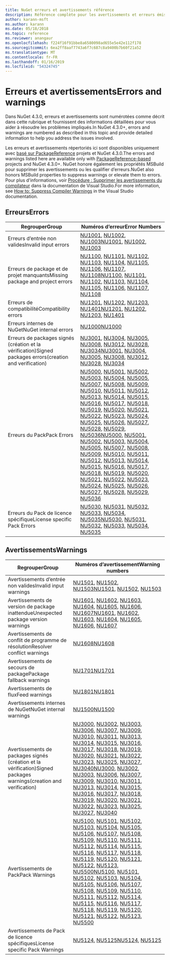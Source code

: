 ```yaml
---
title: NuGet erreurs et avertissements référence
description: Référence complète pour les avertissements et erreurs émises à partir de NuGet pendant différentes opérations NuGet.
author: karann-msft
ms.author: karann
ms.date: 05/18/2018
ms.topic: reference
ms.reviewer: anangaur
ms.openlocfilehash: f224f16f91bbe8a6580098ad655e5e42e112f178
ms.sourcegitcommit: 6ea2ff8aaf7743a6f7c687c8a9400b7b60f21a52
ms.translationtype: MT
ms.contentlocale: fr-FR
ms.lasthandoff: 01/16/2019
ms.locfileid: "54324745"
---
```

# <a name="errors-and-warnings"></a><span data-ttu-id="21fe3-103">Erreurs et avertissements</span><span class="sxs-lookup"><span data-stu-id="21fe3-103">Errors and warnings</span></span>

<span data-ttu-id="21fe3-104">Dans NuGet 4.3.0, erreurs et avertissements sont numérotées comme décrit dans cette rubrique et fournissent des informations détaillées pour vous aider à résoudre les problèmes impliqués.</span><span class="sxs-lookup"><span data-stu-id="21fe3-104">In NuGet 4.3.0+, errors and warnings are numbered as described in this topic and provide detailed information to help you address the issues involved.</span></span>

<span data-ttu-id="21fe3-105">Les erreurs et avertissements répertoriés ici sont disponibles uniquement avec [basé sur PackageReference](../consume-packages/package-references-in-project-files.md) projets et NuGet 4.3.0.</span><span class="sxs-lookup"><span data-stu-id="21fe3-105">The errors and warnings listed here are available only with [PackageReference-based](../consume-packages/package-references-in-project-files.md) projects and NuGet 4.3.0+.</span></span> <span data-ttu-id="21fe3-106">NuGet honore également les propriétés MSBuild pour supprimer les avertissements ou les qualifier d’erreurs.</span><span class="sxs-lookup"><span data-stu-id="21fe3-106">NuGet also honors MSBuild properties to suppress warnings or elevate them to errors.</span></span> <span data-ttu-id="21fe3-107">Pour plus d'informations, voir [Procédure : Supprimer les avertissements du compilateur](/visualstudio/ide/how-to-suppress-compiler-warnings) dans la documentation de Visual Studio.</span><span class="sxs-lookup"><span data-stu-id="21fe3-107">For more information, see [How to: Suppress Compiler Warnings](/visualstudio/ide/how-to-suppress-compiler-warnings) in the Visual Studio documentation.</span></span>

## <a name="errors"></a><span data-ttu-id="21fe3-108">Erreurs</span><span class="sxs-lookup"><span data-stu-id="21fe3-108">Errors</span></span>

| <span data-ttu-id="21fe3-109">Regrouper</span><span class="sxs-lookup"><span data-stu-id="21fe3-109">Group</span></span> | <span data-ttu-id="21fe3-110">Numéros d’erreur</span><span class="sxs-lookup"><span data-stu-id="21fe3-110">Error Numbers</span></span> |
| --- | --- |
| <span data-ttu-id="21fe3-111">Erreurs d’entrée non valides</span><span class="sxs-lookup"><span data-stu-id="21fe3-111">Invalid input errors</span></span> | <span data-ttu-id="21fe3-112">[NU1001](./errors-and-warnings/NU1001.md), [NU1002](./errors-and-warnings/NU1002.md), [NU1003](./errors-and-warnings/NU1003.md)</span><span class="sxs-lookup"><span data-stu-id="21fe3-112">[NU1001](./errors-and-warnings/NU1001.md), [NU1002](./errors-and-warnings/NU1002.md), [NU1003](./errors-and-warnings/NU1003.md)</span></span> |
| <span data-ttu-id="21fe3-113">Erreurs de package et de projet manquants</span><span class="sxs-lookup"><span data-stu-id="21fe3-113">Missing package and project errors</span></span> | <span data-ttu-id="21fe3-114">[NU1100](./errors-and-warnings/NU1100.md), [NU1101](./errors-and-warnings/NU1101.md), [NU1102](./errors-and-warnings/NU1102.md), [NU1103](./errors-and-warnings/NU1103.md), [NU1104](./errors-and-warnings/NU1104.md), [NU1105](./errors-and-warnings/NU1105.md), [NU1106](./errors-and-warnings/NU1106.md), [NU1107](./errors-and-warnings/NU1107.md), [NU1108](./errors-and-warnings/NU1108.md)</span><span class="sxs-lookup"><span data-stu-id="21fe3-114">[NU1100](./errors-and-warnings/NU1100.md), [NU1101](./errors-and-warnings/NU1101.md), [NU1102](./errors-and-warnings/NU1102.md), [NU1103](./errors-and-warnings/NU1103.md), [NU1104](./errors-and-warnings/NU1104.md), [NU1105](./errors-and-warnings/NU1105.md), [NU1106](./errors-and-warnings/NU1106.md), [NU1107](./errors-and-warnings/NU1107.md), [NU1108](./errors-and-warnings/NU1108.md)</span></span> |
| <span data-ttu-id="21fe3-115">Erreurs de compatibilité</span><span class="sxs-lookup"><span data-stu-id="21fe3-115">Compatibility errors</span></span> | <span data-ttu-id="21fe3-116">[NU1201](./errors-and-warnings/NU1201.md), [NU1202](./errors-and-warnings/NU1202.md), [NU1203](./errors-and-warnings/NU1203.md), [NU1401](./errors-and-warnings/NU1401.md)</span><span class="sxs-lookup"><span data-stu-id="21fe3-116">[NU1201](./errors-and-warnings/NU1201.md), [NU1202](./errors-and-warnings/NU1202.md), [NU1203](./errors-and-warnings/NU1203.md), [NU1401](./errors-and-warnings/NU1401.md)</span></span> |
| <span data-ttu-id="21fe3-117">Erreurs internes de NuGet</span><span class="sxs-lookup"><span data-stu-id="21fe3-117">NuGet internal errors</span></span> | [<span data-ttu-id="21fe3-118">NU1000</span><span class="sxs-lookup"><span data-stu-id="21fe3-118">NU1000</span></span>](./errors-and-warnings/NU1000.md) |
| <span data-ttu-id="21fe3-119">Erreurs de packages signés (création et la vérification)</span><span class="sxs-lookup"><span data-stu-id="21fe3-119">Signed packages errors(creation and verification)</span></span> | <span data-ttu-id="21fe3-120">[NU3001](./errors-and-warnings/NU3001.md), [NU3004](./errors-and-warnings/NU3004.md), [NU3005](./errors-and-warnings/NU3005.md), [NU3008](./errors-and-warnings/NU3008.md), [NU3012](./errors-and-warnings/NU3012.md), [NU3028](./errors-and-warnings/NU3028.md), [NU3034](./errors-and-warnings/NU3034.md)</span><span class="sxs-lookup"><span data-stu-id="21fe3-120">[NU3001](./errors-and-warnings/NU3001.md), [NU3004](./errors-and-warnings/NU3004.md), [NU3005](./errors-and-warnings/NU3005.md), [NU3008](./errors-and-warnings/NU3008.md), [NU3012](./errors-and-warnings/NU3012.md), [NU3028](./errors-and-warnings/NU3028.md), [NU3034](./errors-and-warnings/NU3034.md)</span></span>|
| <span data-ttu-id="21fe3-121">Erreurs du Pack</span><span class="sxs-lookup"><span data-stu-id="21fe3-121">Pack Errors</span></span> | <span data-ttu-id="21fe3-122">[NU5000](./errors-and-warnings/NU5000.md), [NU5001](./errors-and-warnings/NU5001.md), [NU5002](./errors-and-warnings/NU5002.md), [NU5003](./errors-and-warnings/NU5003.md), [NU5004](./errors-and-warnings/NU5004.md), [NU5005](./errors-and-warnings/NU5005.md), [NU5007](./errors-and-warnings/NU5007.md), [NU5008](./errors-and-warnings/NU5008.md), [NU5009](./errors-and-warnings/NU5009.md), [NU5010](./errors-and-warnings/NU5010.md), [NU5011](./errors-and-warnings/NU5011.md), [NU5012](./errors-and-warnings/NU5012.md), [NU5013](./errors-and-warnings/NU5013.md), [NU5014](./errors-and-warnings/NU5014.md), [NU5015](./errors-and-warnings/NU5015.md), [NU5016](./errors-and-warnings/NU5016.md), [NU5017](./errors-and-warnings/NU5017.md), [ NU5018](./errors-and-warnings/NU5018.md), [NU5019](./errors-and-warnings/NU5019.md), [NU5020](./errors-and-warnings/NU5020.md), [NU5021](./errors-and-warnings/NU5021.md), [NU5022](./errors-and-warnings/NU5022.md), [NU5023](./errors-and-warnings/NU5023.md), [NU5024](./errors-and-warnings/NU5024.md), [NU5025](./errors-and-warnings/NU5025.md), [NU5026](./errors-and-warnings/NU5026.md), [NU5027](./errors-and-warnings/NU5027.md), [NU5028](./errors-and-warnings/NU5028.md), [NU5029](./errors-and-warnings/NU5029.md), [NU5036](./errors-and-warnings/NU5036.md)</span><span class="sxs-lookup"><span data-stu-id="21fe3-122">[NU5000](./errors-and-warnings/NU5000.md), [NU5001](./errors-and-warnings/NU5001.md), [NU5002](./errors-and-warnings/NU5002.md), [NU5003](./errors-and-warnings/NU5003.md), [NU5004](./errors-and-warnings/NU5004.md), [NU5005](./errors-and-warnings/NU5005.md), [NU5007](./errors-and-warnings/NU5007.md), [NU5008](./errors-and-warnings/NU5008.md), [NU5009](./errors-and-warnings/NU5009.md), [NU5010](./errors-and-warnings/NU5010.md), [NU5011](./errors-and-warnings/NU5011.md), [NU5012](./errors-and-warnings/NU5012.md), [NU5013](./errors-and-warnings/NU5013.md), [NU5014](./errors-and-warnings/NU5014.md), [NU5015](./errors-and-warnings/NU5015.md), [NU5016](./errors-and-warnings/NU5016.md), [NU5017](./errors-and-warnings/NU5017.md), [NU5018](./errors-and-warnings/NU5018.md), [NU5019](./errors-and-warnings/NU5019.md), [NU5020](./errors-and-warnings/NU5020.md), [NU5021](./errors-and-warnings/NU5021.md), [NU5022](./errors-and-warnings/NU5022.md), [NU5023](./errors-and-warnings/NU5023.md), [NU5024](./errors-and-warnings/NU5024.md), [NU5025](./errors-and-warnings/NU5025.md), [NU5026](./errors-and-warnings/NU5026.md), [NU5027](./errors-and-warnings/NU5027.md), [NU5028](./errors-and-warnings/NU5028.md), [NU5029](./errors-and-warnings/NU5029.md), [NU5036](./errors-and-warnings/NU5036.md)</span></span>
| <span data-ttu-id="21fe3-123">Erreurs du Pack de licence spécifique</span><span class="sxs-lookup"><span data-stu-id="21fe3-123">License specific Pack Errors</span></span> | <span data-ttu-id="21fe3-124">[NU5030](./errors-and-warnings/NU5030.md), [NU5031](./errors-and-warnings/NU5031.md), [NU5032](./errors-and-warnings/NU5032.md), [NU5033](./errors-and-warnings/NU5033.md), [NU5034](./errors-and-warnings/NU5034.md), [NU5035](./errors-and-warnings/NU5035.md)</span><span class="sxs-lookup"><span data-stu-id="21fe3-124">[NU5030](./errors-and-warnings/NU5030.md), [NU5031](./errors-and-warnings/NU5031.md), [NU5032](./errors-and-warnings/NU5032.md), [NU5033](./errors-and-warnings/NU5033.md), [NU5034](./errors-and-warnings/NU5034.md), [NU5035](./errors-and-warnings/NU5035.md)</span></span>

## <a name="warnings"></a><span data-ttu-id="21fe3-125">Avertissements</span><span class="sxs-lookup"><span data-stu-id="21fe3-125">Warnings</span></span>

| <span data-ttu-id="21fe3-126">Regrouper</span><span class="sxs-lookup"><span data-stu-id="21fe3-126">Group</span></span> | <span data-ttu-id="21fe3-127">Numéros d’avertissement</span><span class="sxs-lookup"><span data-stu-id="21fe3-127">Warning numbers</span></span> |
| --- | --- |
| <span data-ttu-id="21fe3-128">Avertissements d’entrée non valides</span><span class="sxs-lookup"><span data-stu-id="21fe3-128">Invalid input warnings</span></span> | <span data-ttu-id="21fe3-129">[NU1501](./errors-and-warnings/NU1501.md), [NU1502](./errors-and-warnings/NU1502.md), [NU1503](./errors-and-warnings/NU1503.md)</span><span class="sxs-lookup"><span data-stu-id="21fe3-129">[NU1501](./errors-and-warnings/NU1501.md), [NU1502](./errors-and-warnings/NU1502.md), [NU1503](./errors-and-warnings/NU1503.md)</span></span> |
| <span data-ttu-id="21fe3-130">Avertissements de version de package inattendue</span><span class="sxs-lookup"><span data-stu-id="21fe3-130">Unexpected package version warnings</span></span> | <span data-ttu-id="21fe3-131">[NU1601](./errors-and-warnings/NU1601.md), [NU1602](./errors-and-warnings/NU1602.md), [NU1603](./errors-and-warnings/NU1603.md), [NU1604](./errors-and-warnings/NU1604.md), [NU1605](./errors-and-warnings/NU1605.md), [NU1606](./errors-and-warnings/NU1108.md), [NU1607](./errors-and-warnings/NU1107.md)</span><span class="sxs-lookup"><span data-stu-id="21fe3-131">[NU1601](./errors-and-warnings/NU1601.md), [NU1602](./errors-and-warnings/NU1602.md), [NU1603](./errors-and-warnings/NU1603.md), [NU1604](./errors-and-warnings/NU1604.md), [NU1605](./errors-and-warnings/NU1605.md), [NU1606](./errors-and-warnings/NU1108.md), [NU1607](./errors-and-warnings/NU1107.md)</span></span> |
| <span data-ttu-id="21fe3-132">Avertissements de conflit de programme de résolution</span><span class="sxs-lookup"><span data-stu-id="21fe3-132">Resolver conflict warnings</span></span> | [<span data-ttu-id="21fe3-133">NU1608</span><span class="sxs-lookup"><span data-stu-id="21fe3-133">NU1608</span></span>](./errors-and-warnings/NU1608.md) |
| <span data-ttu-id="21fe3-134">Avertissements de secours de package</span><span class="sxs-lookup"><span data-stu-id="21fe3-134">Package fallback warnings</span></span> | [<span data-ttu-id="21fe3-135">NU1701</span><span class="sxs-lookup"><span data-stu-id="21fe3-135">NU1701</span></span>](./errors-and-warnings/NU1701.md) |
| <span data-ttu-id="21fe3-136">Avertissements de flux</span><span class="sxs-lookup"><span data-stu-id="21fe3-136">Feed warnings</span></span> | [<span data-ttu-id="21fe3-137">NU1801</span><span class="sxs-lookup"><span data-stu-id="21fe3-137">NU1801</span></span>](./errors-and-warnings/NU1801.md) |
| <span data-ttu-id="21fe3-138">Avertissements internes de NuGet</span><span class="sxs-lookup"><span data-stu-id="21fe3-138">NuGet internal warnings</span></span> | [<span data-ttu-id="21fe3-139">NU1500</span><span class="sxs-lookup"><span data-stu-id="21fe3-139">NU1500</span></span>](./errors-and-warnings/NU1500.md) |
| <span data-ttu-id="21fe3-140">Avertissements de packages signés (création et la vérification)</span><span class="sxs-lookup"><span data-stu-id="21fe3-140">Signed packages warnings(creation and verification)</span></span> | <span data-ttu-id="21fe3-141">[NU3000](./errors-and-warnings/NU3000.md), [NU3002](./errors-and-warnings/NU3002.md), [NU3003](./errors-and-warnings/NU3003.md), [NU3006](./errors-and-warnings/NU3006.md), [NU3007](./errors-and-warnings/NU3007.md), [NU3009](./errors-and-warnings/NU3009.md), [NU3010](./errors-and-warnings/NU3010.md), [NU3011](./errors-and-warnings/NU3011.md), [NU3013](./errors-and-warnings/NU3013.md), [NU3014](./errors-and-warnings/NU3014.md), [NU3015](./errors-and-warnings/NU3015.md), [NU3016](./errors-and-warnings/NU3016.md), [NU3017](./errors-and-warnings/NU3017.md), [NU3018](./errors-and-warnings/NU3018.md), [NU3019](./errors-and-warnings/NU3019.md), [NU3020](./errors-and-warnings/NU3020.md), [NU3021](./errors-and-warnings/NU3021.md), [ NU3022](./errors-and-warnings/NU3022.md), [NU3023](./errors-and-warnings/NU3023.md), [NU3025](./errors-and-warnings/NU3025.md), [NU3027](./errors-and-warnings/NU3027.md), [NU3040](./errors-and-warnings/NU3040.md)</span><span class="sxs-lookup"><span data-stu-id="21fe3-141">[NU3000](./errors-and-warnings/NU3000.md), [NU3002](./errors-and-warnings/NU3002.md), [NU3003](./errors-and-warnings/NU3003.md), [NU3006](./errors-and-warnings/NU3006.md), [NU3007](./errors-and-warnings/NU3007.md), [NU3009](./errors-and-warnings/NU3009.md), [NU3010](./errors-and-warnings/NU3010.md), [NU3011](./errors-and-warnings/NU3011.md), [NU3013](./errors-and-warnings/NU3013.md), [NU3014](./errors-and-warnings/NU3014.md), [NU3015](./errors-and-warnings/NU3015.md), [NU3016](./errors-and-warnings/NU3016.md), [NU3017](./errors-and-warnings/NU3017.md), [NU3018](./errors-and-warnings/NU3018.md), [NU3019](./errors-and-warnings/NU3019.md), [NU3020](./errors-and-warnings/NU3020.md), [NU3021](./errors-and-warnings/NU3021.md), [NU3022](./errors-and-warnings/NU3022.md), [NU3023](./errors-and-warnings/NU3023.md), [NU3025](./errors-and-warnings/NU3025.md), [NU3027](./errors-and-warnings/NU3027.md), [NU3040](./errors-and-warnings/NU3040.md)</span></span> |
| <span data-ttu-id="21fe3-142">Avertissements de Pack</span><span class="sxs-lookup"><span data-stu-id="21fe3-142">Pack Warnings</span></span> | <span data-ttu-id="21fe3-143">[NU5100](./errors-and-warnings/NU5100.md), [NU5101](./errors-and-warnings/NU5101.md), [NU5102](./errors-and-warnings/NU5102.md), [NU5103](./errors-and-warnings/NU5103.md), [NU5104](./errors-and-warnings/NU5104.md), [NU5105](./errors-and-warnings/NU5105.md), [NU5106](./errors-and-warnings/NU5106.md), [NU5107](./errors-and-warnings/NU5107.md), [NU5108](./errors-and-warnings/NU5108.md), [NU5109](./errors-and-warnings/NU5109.md), [NU5110](./errors-and-warnings/NU5110.md), [NU5111](./errors-and-warnings/NU5111.md), [NU5112](./errors-and-warnings/NU5112.md), [NU5114](./errors-and-warnings/NU5114.md), [NU5115](./errors-and-warnings/NU5115.md), [NU5116](./errors-and-warnings/NU5116.md), [NU5117](./errors-and-warnings/NU5117.md), [ NU5118](./errors-and-warnings/NU5118.md), [NU5119](./errors-and-warnings/NU5119.md), [NU5120](./errors-and-warnings/NU5120.md), [NU5121](./errors-and-warnings/NU5121.md), [NU5122](./errors-and-warnings/NU5122.md), [NU5123](./errors-and-warnings/NU5123.md), [NU5500](./errors-and-warnings/NU5500.md)</span><span class="sxs-lookup"><span data-stu-id="21fe3-143">[NU5100](./errors-and-warnings/NU5100.md), [NU5101](./errors-and-warnings/NU5101.md), [NU5102](./errors-and-warnings/NU5102.md), [NU5103](./errors-and-warnings/NU5103.md), [NU5104](./errors-and-warnings/NU5104.md), [NU5105](./errors-and-warnings/NU5105.md), [NU5106](./errors-and-warnings/NU5106.md), [NU5107](./errors-and-warnings/NU5107.md), [NU5108](./errors-and-warnings/NU5108.md), [NU5109](./errors-and-warnings/NU5109.md), [NU5110](./errors-and-warnings/NU5110.md), [NU5111](./errors-and-warnings/NU5111.md), [NU5112](./errors-and-warnings/NU5112.md), [NU5114](./errors-and-warnings/NU5114.md), [NU5115](./errors-and-warnings/NU5115.md), [NU5116](./errors-and-warnings/NU5116.md), [NU5117](./errors-and-warnings/NU5117.md), [NU5118](./errors-and-warnings/NU5118.md), [NU5119](./errors-and-warnings/NU5119.md), [NU5120](./errors-and-warnings/NU5120.md), [NU5121](./errors-and-warnings/NU5121.md), [NU5122](./errors-and-warnings/NU5122.md), [NU5123](./errors-and-warnings/NU5123.md), [NU5500](./errors-and-warnings/NU5500.md)</span></span>
| <span data-ttu-id="21fe3-144">Avertissements de Pack de licence spécifiques</span><span class="sxs-lookup"><span data-stu-id="21fe3-144">License specific Pack Warnings</span></span> | <span data-ttu-id="21fe3-145">[NU5124](./errors-and-warnings/NU5124.md), [NU5125](./errors-and-warnings/NU5125.md)</span><span class="sxs-lookup"><span data-stu-id="21fe3-145">[NU5124](./errors-and-warnings/NU5124.md), [NU5125](./errors-and-warnings/NU5125.md)</span></span>